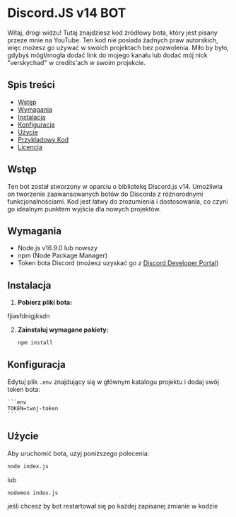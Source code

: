 # Discord.JS v14 BOT

Witaj, drogi widzu! Tutaj znajdziesz kod źródłowy bota, który jest pisany przeze mnie na YouTube. Ten kod nie posiada żadnych praw autorskich, więc możesz go używać w swoich projektach bez pozwolenia. Miło by było, gdybyś mógł/mogła dodać link do mojego kanału lub dodać mój nick "verskychad" w credits'ach w swoim projekcie.

## Spis treści

- [Wstęp](#wstęp)
- [Wymagania](#wymagania)
- [Instalacja](#instalacja)
- [Konfiguracja](#konfiguracja)
- [Użycie](#użycie)
- [Przykładowy Kod](#przykładowy-kod)
- [Licencja](#licencja)

## Wstęp

Ten bot został stworzony w oparciu o bibliotekę Discord.js v14. Umożliwia on tworzenie zaawansowanych botów do Discorda z różnorodnymi funkcjonalnościami. Kod jest łatwy do zrozumienia i dostosowania, co czyni go idealnym punktem wyjścia dla nowych projektów.

## Wymagania

- Node.js v16.9.0 lub nowszy
- npm (Node Package Manager)
- Token bota Discord (możesz uzyskać go z [Discord Developer Portal](https://discord.com/developers/applications))

## Instalacja

1. **Pobierz pliki bota:**

fjiasfdnigjksdn

2. **Zainstaluj wymagane pakiety:**

    ```sh
    npm install
    ```

## Konfiguracja

Edytuj plik `.env` znajdujący się w głównym katalogu projektu i dodaj swój token bota:

    ```env
    TOKEN=twoj-token
    ```

## Użycie

Aby uruchomić bota, użyj poniższego polecenia:

```sh
node index.js
```

lub

```sh
nodemon index.js
```

jeśli chcesz by bot restartował się po każdej zapisanej zmianie w kodzie
